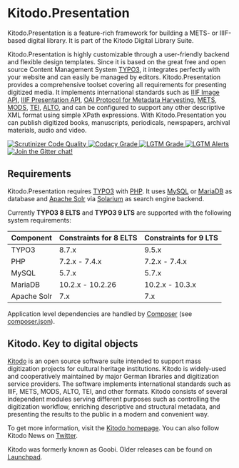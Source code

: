 Kitodo.Presentation
===================

Kitodo.Presentation is a feature-rich framework for building a METS- or IIIF-based digital library. It is part of the Kitodo Digital Library Suite.

Kitodo.Presentation is highly customizable through a user-friendly backend and flexible design templates. Since it is based on the great free and open source Content Management System [TYPO3](https://typo3.org), it integrates perfectly with your website and can easily be managed by editors. Kitodo.Presentation provides a comprehensive toolset covering all requirements for presenting digitized media. It implements international standards such as [IIIF Image API](https://iiif.io/api/image), [IIIF Presentation API](https://iiif.io/api/presentation), [OAI Protocol for Metadata Harvesting](http://www.openarchives.org/OAI/openarchivesprotocol.html), [METS](http://www.loc.gov/standards/mets), [MODS](http://www.loc.gov/standards/mods), [TEI](http://www.tei-c.org), [ALTO](http://www.loc.gov/standards/alto), and can be configured to support any other descriptive XML format using simple XPath expressions. With Kitodo.Presentation you can publish digitized books, manuscripts, periodicals, newspapers, archival materials, audio and video.

<a href="https://scrutinizer-ci.com/g/kitodo/kitodo-presentation/?branch=master">
  <img alt="Scrutinizer Code Quality" src="https://scrutinizer-ci.com/g/kitodo/kitodo-presentation/badges/quality-score.png?b=master"/>
</a>
<a href="https://app.codacy.com/gh/kitodo/kitodo-presentation">
  <img alt="Codacy Grade" src="https://api.codacy.com/project/badge/Grade/b2a7bd8e42ef405d95ca503e4fe95320"/>
</a>
<a href="https://lgtm.com/projects/g/kitodo/kitodo-presentation/context:javascript">
  <img alt="LGTM Grade" src="https://img.shields.io/lgtm/grade/javascript/g/kitodo/kitodo-presentation.svg?logo=lgtm"/>
</a>
<a href="https://lgtm.com/projects/g/kitodo/kitodo-presentation/alerts/">
  <img alt="LGTM Alerts" src="https://img.shields.io/lgtm/alerts/g/kitodo/kitodo-presentation.svg?logo=lgtm"/>
</a>
<a href="https://gitter.im/Kitodo/Presentation">
  <img alt="Join the Gitter chat!" src="https://badges.gitter.im/Kitodo/Presentation.svg"/>
</a>

Requirements
------------

Kitodo.Presentation requires [TYPO3](https://get.typo3.org) with [PHP](https://secure.php.net). It uses [MySQL](https://www.mysql.com) or [MariaDB](https://mariadb.com) as database and [Apache Solr](https://lucene.apache.org/solr) via [Solarium](http://www.solarium-project.org/) as search engine backend.

Currently **TYPO3 8 ELTS** and **TYPO3 9 LTS** are supported with the following system requirements:

| Component   | Constraints for 8 ELTS | Constraints for 9 LTS |
| ----------- | ---------------------- | --------------------- |
| TYPO3       | 8.7.x                  | 9.5.x                 |
| PHP         | 7.2.x - 7.4.x          | 7.2.x - 7.4.x         |
| MySQL       | 5.7.x                  | 5.7.x                 |
| MariaDB     | 10.2.x - 10.2.26       | 10.2.x - 10.3.x       |
| Apache Solr | 7.x                    | 7.x                   |

Application level dependencies are handled by [Composer](https://getcomposer.org) (see [composer.json](./composer.json)).

Kitodo. Key to digital objects
------------------------------

[Kitodo](https://github.com/kitodo) is an open source software suite intended to support mass digitization projects for cultural heritage institutions. Kitodo is widely-used and cooperatively maintained by major German libraries and digitization service providers. The software implements international standards such as IIIF, METS, MODS, ALTO, TEI, and other formats. Kitodo consists of several independent modules serving different purposes such as controlling the digitization workflow, enriching descriptive and structural metadata, and presenting the results to the public in a modern and convenient way.

To get more information, visit the [Kitodo homepage](https://www.kitodo.org). You can also follow Kitodo News on [Twitter](https://twitter.com/kitodo_org).

Kitodo was formerly known as Goobi. Older releases can be found on [Launchpad](https://launchpad.net/goobi-presentation).
